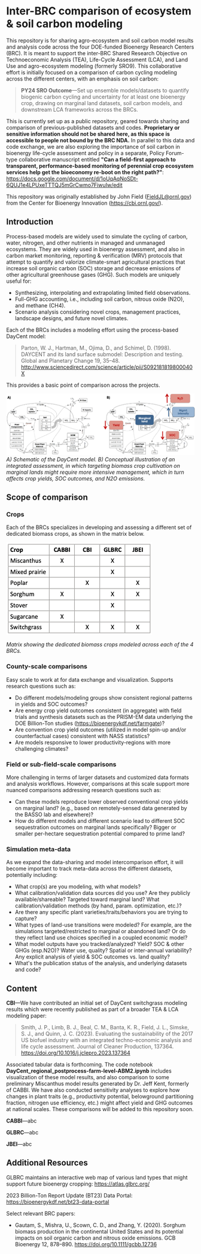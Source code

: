 # Inter-BRC comparison of ecosystem & soil carbon modeling

This repository is for sharing agro-ecosystem and soil carbon model results and analysis code across the four DOE-funded Bioenergy Research Centers (BRC). It is meant to support the inter-BRC Shared Research Objective on Technoeconomic Analysis (TEA), Life-Cycle Assessment (LCA), and Land Use and agro-ecosystem modeling (formerly SRO9). This collaborative effort is initially focused on a comparison of carbon cycling modeling across the different centers, with an emphasis on soil carbon:

>**PY24 SRO Outcome**—Set up ensemble models/datasets to quantify biogenic carbon cycling and uncertainty for at least one bioenergy crop, drawing on marginal land datasets, soil carbon models, and downstream LCA frameworks across the BRCs.

This is currently set up as a public repository, geared towards sharing and comparison of previous-published datasets and codes. **Proprietary or sensitive information should not be shared here, as this space is accessible to people not bound by the BRC NDA.** In parallel to this data and code exchange, we are also exploring the importance of soil carbon in bioenergy life-cycle assessment and policy in a separate, Policy Forum-type collaborative manuscript entitled **"Can a field-first approach to transparent, performance-based monitoring of perennial crop ecosystem services help get the bioeconomy re-boot on the right path?"**:
https://docs.google.com/document/d/1oUqAqNoSDt-6QUJ1e4LPUxeTTTQJ5mGrCwmo7FiwuIw/edit  

This repository was originally established by John Field (FieldJL@ornl.gov) from the Center for Bioenergy Innovation (https://cbi.ornl.gov/). 


## Introduction

Process-based models are widely used to simulate the cycling of carbon, water, nitrogen, and other nutrients in managed and unmanaged ecosystems. They are widely used in bioenergy assessment, and also in carbon market monitoring, reporting & verification (MRV) protocols that attempt to quantify and valorize climate-smart agricultural practices that increase soil organic carbon (SOC) storage and decrease emissions of other agricultural greenhouse gases (GHG).
Such models are uniquely useful for: 
- Synthesizing, interpolating and extrapolating limited field observations.
- Full-GHG accounting, i.e., including soil carbon, nitrous oxide (N2O), and methane (CH4).
- Scenario analysis considering novel crops, management practices, landscape designs, and future novel climates.

Each of the BRCs includes a modeling effort using the process-based DayCent model: 
>Parton, W. J., Hartman, M., Ojima, D., and Schimel, D. (1998). DAYCENT and its land surface submodel: Description and testing. Global and Planetary Change 19, 35–48. http://www.sciencedirect.com/science/article/pii/S092181819800040X

This provides a basic point of comparison across the projects. 

![Conceptual diagrams– DayCent, and integrated assessment](Integrated_DayCent.png)
*A) Schematic of the DayCent model. B) Conceptual illustration of an integrated assessment, in which targeting biomass crop cultivation on marginal lands might require more intensive management, which in turn affects crop yields, SOC outcomes, and N2O emissions.*



## Scope of comparison 

### Crops
Each of the BRCs specializes in developing and assessing a different set of dedicated biomass crops, as shown in the matrix below. 

![Matrix of crops modeled across the 4 BRCs](Crop_overlap.png)

*Matrix showing the dedicated biomass crops modeled across each of the 4 BRCs.*


### County-scale comparisons
Easy scale to work at for data exchange and visualization.
Supports research questions such as:
- Do different models/modeling groups show consistent regional patterns in yields and SOC outcomes?
- Are energy crop yield outcomes consistent (in aggregate) with field trials and synthesis datasets such as the PRISM-EM data underlying the DOE Billion-Ton studies (https://bioenergykdf.net/farmgate)?
- Are convention crop yield outcomes (utilized in model spin-up and/or counterfactual cases) consistent with NASS statistics?
- Are models responsive to lower productivity-regions with more challenging climates?



### Field or sub-field-scale comparisons
More challenging in terms of larger datasets and customized data formats and analysis workflows. However, comparisons at this scale support more nuanced comparisons addressing research questions such as:
- Can these models reproduce lower observed conventional crop yields on marginal land? (e.g., based on remotely-sensed data generated by the BASSO lab and elsewhere)?
- How do different models and different scenario lead to different SOC sequestration outcomes on marginal lands specifically? Bigger or smaller per-hectare sequestration potential compared to prime land?


### Simulation meta-data
As we expand the data-sharing and model intercomparison effort, it will become important to track meta-data across the different datasets, potentially including:
- What crop(s) are you modeling, with what models?
- What calibration/validation data sources did you use? Are they publicly available/shareable? Targeted toward marginal land? What calibration/validation methods (by hand, param. optimization, etc.)?
- Are there any specific plant varieties/traits/behaviors you are trying to capture?
- What types of land-use transitions were modeled? For example, are the simulations targeted/restricted to marginal or abandoned land? Or do they reflect land use choices specified in a coupled economic model?
- What model outputs have you tracked/analyzed? Yield? SOC & other GHGs (esp.N2O)? Water use, quality? Spatial or inter-annual variability? Any explicit analysis of yield & SOC outcomes vs. land quality?
- What's the publication status of the analysis, and underlying datasets and code?


## Content

**CBI**—We have contributed an initial set of DayCent switchgrass modeling results which were recently published as part of a broader TEA & LCA modeling paper:
>Smith, J. P., Limb, B. J., Beal, C. M., Banta, K. R., Field, J. L., Simske, S. J., and Quinn, J. C. (2023). Evaluating the sustainability of the 2017 US biofuel industry with an integrated techno-economic analysis and life cycle assessment. Journal of Cleaner Production, 137364. https://doi.org/10.1016/j.jclepro.2023.137364 

Associated tabular data is forthcoming.
The code notebook **DayCent_regional_postprocess-farm-level-ABM2.ipynb** includes visualization of these model results, and also comparison to some preliminary Miscanthus model results generated by Dr. Jeff Kent, formerly of CABBI. 
We have also conducted sensitivity analyses to explore how changes in plant traits (e.g., productivity potential, belowground partitioning fraction, nitrogen use efficiency, etc.) might affect yield and GHG outcomes at national scales. These comparisons will be added to this repository soon. 

**CABBI**—abc

**GLBRC**—abc

**JBEI**—abc


## Additional Resources

GLBRC maintains an interactive web map of various land types that might support future bioenergy cropping: https://atlas.glbrc.org/

2023 Billion-Ton Report Update (BT23) Data Portal: https://bioenergykdf.net/bt23-data-portal

Select relevant BRC papers:
- Gautam, S., Mishra, U., Scown, C. D., and Zhang, Y. (2020). Sorghum biomass production in the continental United States and its potential impacts on soil organic carbon and nitrous oxide emissions. GCB Bioenergy 12, 878–890. https://doi.org/10.1111/gcbb.12736
